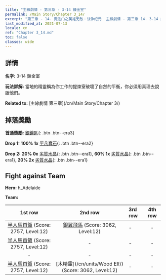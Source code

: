 ```yaml
---
title: "主線劇情 - 第三章 - 3-14 鍊金室"
permalink: /Main Story/Chapter 3_14/
excerpt: "第三章 - 14. 魔法门之英雄无敌：战争纪元  主線劇情 - 第三章_14. 3-14 鍊金室"
last_modified_at: 2021-07-13
locale: cn
ref: "Chapter 3_14.md"
toc: false
classes: wide
---
```


## 詳情

 **名字:** 3-14 鍊金室

 **玩法詳解:** 當地的精靈稱為你工作的提煉室破壞了自然的平衡，你必須用真理去說服他們。

 **Related to:** [主線劇情 第三章](/cn/Main Story/Chapter 3/)

## 掉落獎勵

 **首通獎勵:** [銀鑰匙](/cn/Items/con_693/){: .btn .btn--era3}

 **Drop 1:** **100% 1x** [平凡寶石](/cn/Items/mat_10/){: .btn .btn--era2}

 **Drop 2:** **20% 0x** [劣質水晶](/cn/Items/mat_5/){: .btn .btn--era1}, **60% 1x** [劣質水晶](/cn/Items/mat_5/){: .btn .btn--era1}, **20% 2x** [劣質水晶](/cn/Items/mat_5/){: .btn .btn--era1}


## Fight against Team
 **Hero:** h_Adelaide

 **Team:**


  | 1st row | 2nd row | 3rd row | 4th row |
  |:----:|:----:|:----|:----:|
  | [半人馬首領](/cn/units/Centaur/) (Score: 2757, Level:12)  | [銀翼飛馬](/cn/units/Pegasus/) (Score: 3062, Level:12)  | - | - |
  | [半人馬首領](/cn/units/Centaur/) (Score: 2757, Level:12)  | - | - | - |
  | - | - | - | - |
  | [半人馬首領](/cn/units/Centaur/) (Score: 2757, Level:12)  | [木精靈](/cn/units/Wood Elf/) (Score: 3062, Level:12)  | - | - |



